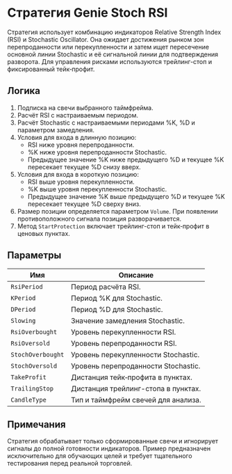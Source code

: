 # Стратегия Genie Stoch RSI

Стратегия использует комбинацию индикаторов Relative Strength Index (RSI) и Stochastic Oscillator.
Она ожидает достижения рынком зон перепроданности или перекупленности и затем ищет пересечение основной линии
Stochastic и её сигнальной линии для подтверждения разворота. Для управления рисками используются трейлинг-стоп и
фиксированный тейк‑профит.

## Логика

1. Подписка на свечи выбранного таймфрейма.
2. Расчёт RSI с настраиваемым периодом.
3. Расчёт Stochastic с настраиваемыми периодами %K, %D и параметром замедления.
4. Условия для входа в длинную позицию:
   - RSI ниже уровня перепроданности.
   - %K ниже уровня перепроданности Stochastic.
   - Предыдущее значение %K ниже предыдущего %D и текущее %K пересекает текущее %D снизу вверх.
5. Условия для входа в короткую позицию:
   - RSI выше уровня перекупленности.
   - %K выше уровня перекупленности Stochastic.
   - Предыдущее значение %K выше предыдущего %D и текущее %K пересекает текущее %D сверху вниз.
6. Размер позиции определяется параметром `Volume`. При появлении противоположного сигнала позиция разворачивается.
7. Метод `StartProtection` включает трейлинг-стоп и тейк‑профит в ценовых пунктах.

## Параметры

| Имя | Описание |
| ---- | ----------- |
| `RsiPeriod` | Период расчёта RSI. |
| `KPeriod` | Период %K для Stochastic. |
| `DPeriod` | Период %D для Stochastic. |
| `Slowing` | Значение замедления Stochastic. |
| `RsiOverbought` | Уровень перекупленности RSI. |
| `RsiOversold` | Уровень перепроданности RSI. |
| `StochOverbought` | Уровень перекупленности Stochastic. |
| `StochOversold` | Уровень перепроданности Stochastic. |
| `TakeProfit` | Дистанция тейк‑профита в пунктах. |
| `TrailingStop` | Дистанция трейлинг-стопа в пунктах. |
| `CandleType` | Тип и таймфрейм свечей для анализа. |

## Примечания

Стратегия обрабатывает только сформированные свечи и игнорирует сигналы до полной готовности индикаторов.
Пример предназначен исключительно для обучающих целей и требует тщательного тестирования перед реальной торговлей.
